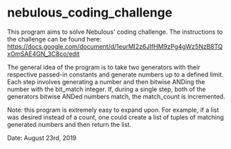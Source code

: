 # nebulous_coding_challenge

This program aims to solve Nebulous' coding challenge. The instructions to the challenge
can be found here: https://docs.google.com/document/d/1eurMI2z6JIfHM9zPg4gWz5NzB8TQxOmSAE4GN_3C8co/edit

The general idea of the program is to take two generators with their respective
passed-in constants and generate numbers up to a defined limit. Each step involves
generating a number and then bitwise ANDing the number with the bit_match integer.
If, during a single step, both of the generators bitwise ANDed numbers match, the
match_count is incremented.

Note: this program is extremely easy to expand upon. For example, if a list was
desired instead of a count, one could create a list of tuples of matching generated
numbers and then return the list.

Date: August 23rd, 2019
